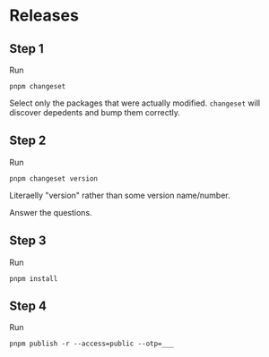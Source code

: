 # Releases

## Step 1

Run
```
pnpm changeset
```

Select only the packages that were actually modified. `changeset` will discover depedents and bump them correctly.

## Step 2

Run
```
pnpm changeset version
```

Literaelly "version" rather than some version name/number.

Answer the questions.

## Step 3

Run
```
pnpm install
```

## Step 4


Run
```
pnpm publish -r --access=public --otp=___
```